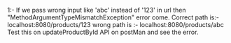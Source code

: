 1:- If we pass wrong input like 'abc' instead of '123' in url then "MethodArgumentTypeMismatchException"
    error come.
        Correct path is:-localhost:8080/products/123
        wrong path is :- localhost:8080/products/abc
    Test this on updateProductById API on postMan and see the error.